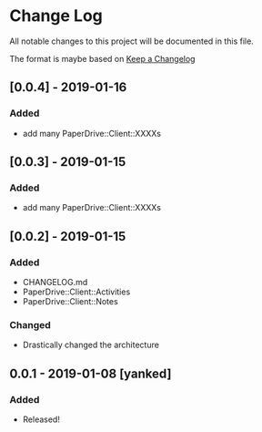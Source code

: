 # Change Log
All notable changes to this project will be documented in this file.

The format is maybe based on [Keep a Changelog](http://keepachangelog.com/)

## [0.0.4] - 2019-01-16
### Added
- add many PaperDrive::Client::XXXXs

## [0.0.3] - 2019-01-15
### Added
- add many PaperDrive::Client::XXXXs

## [0.0.2] - 2019-01-15
### Added
- CHANGELOG.md
- PaperDrive::Client::Activities
- PaperDrive::Client::Notes

### Changed
- Drastically changed the architecture

## 0.0.1 - 2019-01-08 [yanked]
### Added
- Released!
